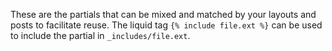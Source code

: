 These are the partials that can be mixed and matched by your layouts and posts to facilitate reuse. The liquid tag `{% include file.ext %}` can be used to include the partial in `_includes/file.ext`. 
